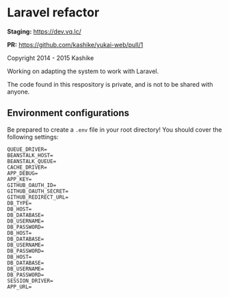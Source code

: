 # Laravel refactor

**Staging:** https://dev.vq.lc/

**PR:** https://github.com/kashike/yukai-web/pull/1

Copyright 2014 - 2015 Kashike

Working on adapting the system to work with Laravel.

The code found in this respository is private, and is not to be shared with anyone.

## Environment configurations

Be prepared to create a `.env` file in your root directory! You should cover the following settings:

````
QUEUE_DRIVER=
BEANSTALK_HOST=
BEANSTALK_QUEUE=
CACHE_DRIVER=
APP_DEBUG=
APP_KEY=
GITHUB_OAUTH_ID=
GITHUB_OAUTH_SECRET=
GITHUB_REDIRECT_URL=
DB_TYPE=
DB_HOST=
DB_DATABASE=
DB_USERNAME=
DB_PASSWORD=
DB_HOST=
DB_DATABASE=
DB_USERNAME=
DB_PASSWORD=
DB_HOST=
DB_DATABASE=
DB_USERNAME=
DB_PASSWORD=
SESSION_DRIVER=
APP_URL=
````
